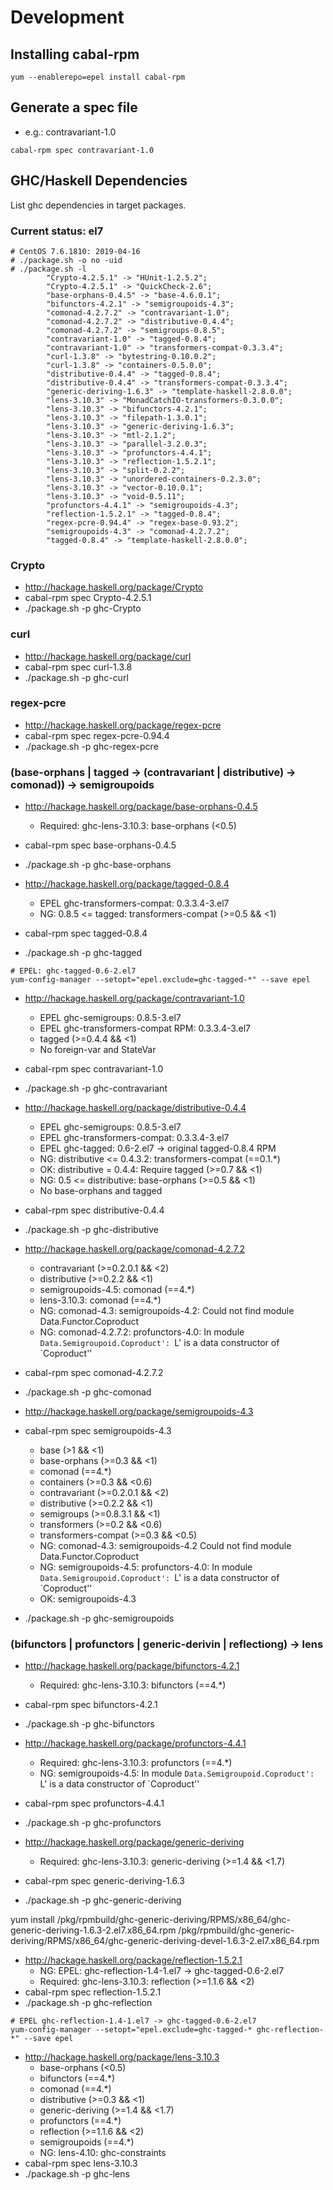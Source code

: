 # Development

## Installing cabal-rpm

```
yum --enablerepo=epel install cabal-rpm
```

## Generate a spec file

- e.g.: contravariant-1.0

```
cabal-rpm spec contravariant-1.0
```

## GHC/Haskell Dependencies

List ghc dependencies in target packages.

### Current status: el7

```
# CentOS 7.6.1810: 2019-04-16
# ./package.sh -o no -uid
# ./package.sh -l
        "Crypto-4.2.5.1" -> "HUnit-1.2.5.2";
        "Crypto-4.2.5.1" -> "QuickCheck-2.6";
        "base-orphans-0.4.5" -> "base-4.6.0.1";
        "bifunctors-4.2.1" -> "semigroupoids-4.3";
        "comonad-4.2.7.2" -> "contravariant-1.0";
        "comonad-4.2.7.2" -> "distributive-0.4.4";
        "comonad-4.2.7.2" -> "semigroups-0.8.5";
        "contravariant-1.0" -> "tagged-0.8.4";
        "contravariant-1.0" -> "transformers-compat-0.3.3.4";
        "curl-1.3.8" -> "bytestring-0.10.0.2";
        "curl-1.3.8" -> "containers-0.5.0.0";
        "distributive-0.4.4" -> "tagged-0.8.4";
        "distributive-0.4.4" -> "transformers-compat-0.3.3.4";
        "generic-deriving-1.6.3" -> "template-haskell-2.8.0.0";
        "lens-3.10.3" -> "MonadCatchIO-transformers-0.3.0.0";
        "lens-3.10.3" -> "bifunctors-4.2.1";
        "lens-3.10.3" -> "filepath-1.3.0.1";
        "lens-3.10.3" -> "generic-deriving-1.6.3";
        "lens-3.10.3" -> "mtl-2.1.2";
        "lens-3.10.3" -> "parallel-3.2.0.3";
        "lens-3.10.3" -> "profunctors-4.4.1";
        "lens-3.10.3" -> "reflection-1.5.2.1";
        "lens-3.10.3" -> "split-0.2.2";
        "lens-3.10.3" -> "unordered-containers-0.2.3.0";
        "lens-3.10.3" -> "vector-0.10.0.1";
        "lens-3.10.3" -> "void-0.5.11";
        "profunctors-4.4.1" -> "semigroupoids-4.3";
        "reflection-1.5.2.1" -> "tagged-0.8.4";
        "regex-pcre-0.94.4" -> "regex-base-0.93.2";
        "semigroupoids-4.3" -> "comonad-4.2.7.2";
        "tagged-0.8.4" -> "template-haskell-2.8.0.0";
```

### Crypto

- http://hackage.haskell.org/package/Crypto
- cabal-rpm spec Crypto-4.2.5.1
- ./package.sh -p ghc-Crypto

### curl

- http://hackage.haskell.org/package/curl
- cabal-rpm spec curl-1.3.8
- ./package.sh -p ghc-curl

### regex-pcre

- http://hackage.haskell.org/package/regex-pcre
- cabal-rpm spec regex-pcre-0.94.4
- ./package.sh -p ghc-regex-pcre

### (base-orphans | tagged -> (contravariant | distributive) -> comonad)) -> semigroupoids

- http://hackage.haskell.org/package/base-orphans-0.4.5
  - Required: ghc-lens-3.10.3: base-orphans (<0.5)
- cabal-rpm spec base-orphans-0.4.5
- ./package.sh -p ghc-base-orphans

- http://hackage.haskell.org/package/tagged-0.8.4
  - EPEL ghc-transformers-compat: 0.3.3.4-3.el7
  - NG: 0.8.5 <= tagged: transformers-compat (>=0.5 && <1)
- cabal-rpm spec tagged-0.8.4
- ./package.sh -p ghc-tagged

```
# EPEL: ghc-tagged-0.6-2.el7
yum-config-manager --setopt="epel.exclude=ghc-tagged-*" --save epel
```

- http://hackage.haskell.org/package/contravariant-1.0
  - EPEL ghc-semigroups: 0.8.5-3.el7
  - EPEL ghc-transformers-compat RPM: 0.3.3.4-3.el7
  - tagged (>=0.4.4 && <1)
  - No foreign-var and StateVar
- cabal-rpm spec contravariant-1.0
- ./package.sh -p ghc-contravariant

- http://hackage.haskell.org/package/distributive-0.4.4
  - EPEL ghc-semigroups: 0.8.5-3.el7
  - EPEL ghc-transformers-compat: 0.3.3.4-3.el7
  - EPEL ghc-tagged: 0.6-2.el7 -> original tagged-0.8.4 RPM
  - NG: distributive <= 0.4.3.2: transformers-compat (==0.1.*)
  - OK: distributive = 0.4.4: Require tagged (>=0.7 && <1)
  - NG: 0.5 <= distributive: base-orphans (>=0.5 && <1)
  - No base-orphans and tagged
- cabal-rpm spec distributive-0.4.4
- ./package.sh -p ghc-distributive

- http://hackage.haskell.org/package/comonad-4.2.7.2
  - contravariant (>=0.2.0.1 && <2)
  - distributive (>=0.2.2 && <1)
  - semigroupoids-4.5: comonad (==4.*)
  - lens-3.10.3: comonad (==4.*)
  - NG: comonad-4.3: semigroupoids-4.2: Could not find module Data.Functor.Coproduct
  - NG: comonad-4.2.7.2: profunctors-4.0: In module `Data.Semigroupoid.Coproduct': `L' is a data constructor of `Coproduct''
- cabal-rpm spec comonad-4.2.7.2
- ./package.sh -p ghc-comonad

- http://hackage.haskell.org/package/semigroupoids-4.3
- cabal-rpm spec semigroupoids-4.3
  - base (>1 && <1)
  - base-orphans (>=0.3 && <1)
  - comonad (==4.*)
  - containers (>=0.3 && <0.6)
  - contravariant (>=0.2.0.1 && <2)
  - distributive (>=0.2.2 && <1)
  - semigroups (>=0.8.3.1 && <1)
  - transformers (>=0.2 && <0.6)
  - transformers-compat (>=0.3 && <0.5)
  - NG: comonad-4.3: semigroupoids-4.2 Could not find module Data.Functor.Coproduct
  - NG: semigroupoids-4.5: profunctors-4.0: In module `Data.Semigroupoid.Coproduct': `L' is a data constructor of `Coproduct''
  - OK: semigroupoids-4.3
- ./package.sh -p ghc-semigroupoids

### (bifunctors | profunctors | generic-derivin | reflectiong) -> lens

- http://hackage.haskell.org/package/bifunctors-4.2.1
  - Required: ghc-lens-3.10.3: bifunctors (==4.*)
- cabal-rpm spec bifunctors-4.2.1
- ./package.sh -p ghc-bifunctors

- http://hackage.haskell.org/package/profunctors-4.4.1
  - Required: ghc-lens-3.10.3: profunctors (==4.*)
  - NG: semigroupoids-4.5: In module `Data.Semigroupoid.Coproduct': `L' is a data constructor of `Coproduct''
- cabal-rpm spec profunctors-4.4.1
- ./package.sh -p ghc-profunctors

- http://hackage.haskell.org/package/generic-deriving
  - Required: ghc-lens-3.10.3: generic-deriving (>=1.4 && <1.7)
- cabal-rpm spec generic-deriving-1.6.3
- ./package.sh -p ghc-generic-deriving

yum install /pkg/rpmbuild/ghc-generic-deriving/RPMS/x86_64/ghc-generic-deriving-1.6.3-2.el7.x86_64.rpm /pkg/rpmbuild/ghc-generic-deriving/RPMS/x86_64/ghc-generic-deriving-devel-1.6.3-2.el7.x86_64.rpm

- http://hackage.haskell.org/package/reflection-1.5.2.1
  - NG: EPEL: ghc-reflection-1.4-1.el7 -> ghc-tagged-0.6-2.el7
  - Required: ghc-lens-3.10.3: reflection (>=1.1.6 && <2)
- cabal-rpm spec reflection-1.5.2.1
- ./package.sh -p ghc-reflection

```
# EPEL ghc-reflection-1.4-1.el7 -> ghc-tagged-0.6-2.el7
yum-config-manager --setopt="epel.exclude=ghc-tagged-* ghc-reflection-*" --save epel
```

- http://hackage.haskell.org/package/lens-3.10.3
  - base-orphans (<0.5)
  - bifunctors (==4.*)
  - comonad (==4.*)
  - distributive (>=0.3 && <1)
  - generic-deriving (>=1.4 && <1.7)
  - profunctors (==4.*)
  - reflection (>=1.1.6 && <2)
  - semigroupoids (==4.*)
  - NG: lens-4.10: ghc-constraints
- cabal-rpm spec lens-3.10.3
- ./package.sh -p ghc-lens

